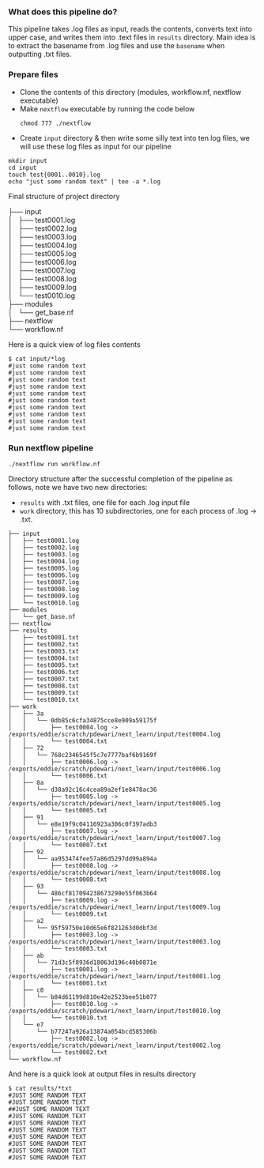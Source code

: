 ### What does this pipeline do?
This pipeline takes .log files as input, reads the contents, converts text into upper case, and writes them into .text files in `results` directory.
Main idea is to extract the basename from .log files and use the `basename` when outputting .txt files.

### Prepare files
- Clone the contents of this directory (modules, workflow.nf, nextflow executable)
- Make `nextflow` executable by running the code below
  ```
  chmod 777 ./nextflow
  ```
- Create `input` directory & then write some silly text into ten log files, we will use these log files as input for our pipeline
```
mkdir input
cd input
touch test{0001..0010}.log
echo "just some random text" | tee -a *.log
```
Final structure of project directory

├── input \
│   ├── test0001.log \
│   ├── test0002.log \
│   ├── test0003.log \
│   ├── test0004.log \
│   ├── test0005.log \
│   ├── test0006.log \
│   ├── test0007.log \
│   ├── test0008.log \
│   ├── test0009.log \
│   └── test0010.log \
├── modules \
│   └── get_base.nf \
├── nextflow \
└── workflow.nf

Here is a quick view of log files contents 
```
$ cat input/*log
#just some random text
#just some random text
#just some random text
#just some random text
#just some random text
#just some random text
#just some random text
#just some random text
#just some random text
#just some random text
```
### Run nextflow pipeline

```
./nextflow run workflow.nf
```
Directory structure after the successful completion of the pipeline as follows, note we have two new directories:
- `results` with .txt files, one file for each .log input file
- `work` directory, this has 10 subdirectories, one for each process of .log -> .txt.
```
├── input
│   ├── test0001.log
│   ├── test0002.log
│   ├── test0003.log
│   ├── test0004.log
│   ├── test0005.log
│   ├── test0006.log
│   ├── test0007.log
│   ├── test0008.log
│   ├── test0009.log
│   └── test0010.log
├── modules
│   └── get_base.nf
├── nextflow
├── results
│   ├── test0001.txt
│   ├── test0002.txt
│   ├── test0003.txt
│   ├── test0004.txt
│   ├── test0005.txt
│   ├── test0006.txt
│   ├── test0007.txt
│   ├── test0008.txt
│   ├── test0009.txt
│   └── test0010.txt
├── work
│   ├── 3a
│   │   └── 0db85c6cfa34875cce8e909a59175f
│   │       ├── test0004.log -> /exports/eddie/scratch/pdewari/next_learn/input/test0004.log
│   │       └── test0004.txt
│   ├── 72
│   │   └── 768c2346545f5c7e7777baf6b9169f
│   │       ├── test0006.log -> /exports/eddie/scratch/pdewari/next_learn/input/test0006.log
│   │       └── test0006.txt
│   ├── 8a
│   │   └── d38a92c16c4cea89a2ef1e8478ac36
│   │       ├── test0005.log -> /exports/eddie/scratch/pdewari/next_learn/input/test0005.log
│   │       └── test0005.txt
│   ├── 91
│   │   └── e8e19f9c04116923a306c0f397adb3
│   │       ├── test0007.log -> /exports/eddie/scratch/pdewari/next_learn/input/test0007.log
│   │       └── test0007.txt
│   ├── 92
│   │   └── aa953474fee57a86d5297dd99a894a
│   │       ├── test0008.log -> /exports/eddie/scratch/pdewari/next_learn/input/test0008.log
│   │       └── test0008.txt
│   ├── 93
│   │   └── 486cf817094238673290e55f063b64
│   │       ├── test0009.log -> /exports/eddie/scratch/pdewari/next_learn/input/test0009.log
│   │       └── test0009.txt
│   ├── a2
│   │   └── 95f59750e10d65e6f821263d0dbf3d
│   │       ├── test0003.log -> /exports/eddie/scratch/pdewari/next_learn/input/test0003.log
│   │       └── test0003.txt
│   ├── ab
│   │   └── 71d3c5f8936d18063d196c40b0871e
│   │       ├── test0001.log -> /exports/eddie/scratch/pdewari/next_learn/input/test0001.log
│   │       └── test0001.txt
│   ├── c0
│   │   └── b84d61199d810e42e2523bee51b077
│   │       ├── test0010.log -> /exports/eddie/scratch/pdewari/next_learn/input/test0010.log
│   │       └── test0010.txt
│   └── e7
│       └── b77247a926a13874a054bcd585306b
│           ├── test0002.log -> /exports/eddie/scratch/pdewari/next_learn/input/test0002.log
│           └── test0002.txt
└── workflow.nf
```

And here is a quick look at output files in results directory
```
$ cat results/*txt
#JUST SOME RANDOM TEXT
#JUST SOME RANDOM TEXT
##JUST SOME RANDOM TEXT
#JUST SOME RANDOM TEXT
#JUST SOME RANDOM TEXT
#JUST SOME RANDOM TEXT
#JUST SOME RANDOM TEXT
#JUST SOME RANDOM TEXT
#JUST SOME RANDOM TEXT
#JUST SOME RANDOM TEXT

```

